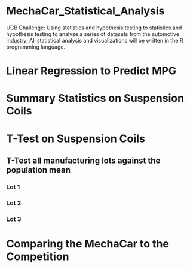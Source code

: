 # MechaCar_Statistical_Analysis
UCB Challenge: Using statistics and hypothesis testing to statistics and hypothesis testing to analyze a series of datasets from the automotive industry; All statistical analysis and visualizations will be written in the R programming language.
 
# Linear Regression to Predict MPG

# Summary Statistics on Suspension Coils

# T-Test on Suspension Coils

## T-Test all manufacturing lots against the population mean

### Lot 1

### Lot 2

### Lot 3

# Comparing the MechaCar to the Competition
